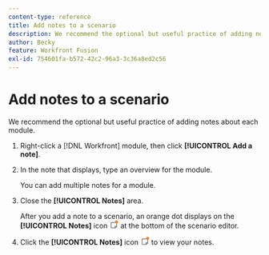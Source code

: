 ```yaml
---
content-type: reference
title: Add notes to a scenario
description: We recommend the optional but useful practice of adding notes about each module.
author: Becky
feature: Workfront Fusion
exl-id: 754601fa-b572-42c2-96a3-3c36a8ed2c56
---
```

# Add notes to a scenario

We recommend the optional but useful practice of adding notes about each module.

1. Right-click a [!DNL Workfront] module, then click **[!UICONTROL Add a note]**.
1. In the note that displays, type an overview for the module.

    You can add multiple notes for a module.

1. Close the **[!UICONTROL Notes]** area.

     After you add a note to a scenario, an orange dot displays on the **[!UICONTROL Notes]** icon ![Notes icon with dot](assets/notes-icon-w-dot.png) at the bottom of the scenario editor.

1. Click the **[!UICONTROL Notes]** icon ![Notes icon with dot](assets/notes-icon-w-dot.png) to view your notes.
